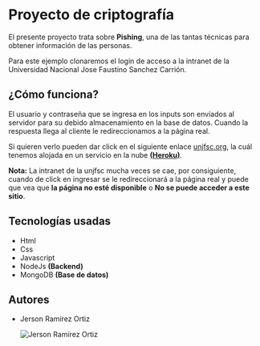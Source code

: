 # Proyecto de criptografía

El presente proyecto trata sobre **Pishing**, una de las tantas técnicas para obtener información de las personas.

Para este ejemplo clonaremos el login de acceso a la intranet de la Universidad Nacional Jose Faustino Sanchez Carrión.

## ¿Cómo funciona?

El usuario y contraseña que se ingresa en los inputs son enviados al servidor para su debido almacenamiento en la base de datos. Cuando la respuesta llega al cliente le redireccionamos a la página real.

Si quieren verlo pueden dar click en el siguiente enlace [unjfsc.org](http://www.unjfsc.org/), la cuál tenemos alojada en un servicio en la nube **[(Heroku)](https://dashboard.heroku.com/)**.

**Nota:** La intranet de la unjfsc mucha veces se cae, por consiguiente, cuando de click en ingresar se le redireccionará a la página real y puede que vea que **la página no esté disponible** o **No se puede acceder a este sitio**.

## Tecnologías usadas

* Html
* Css
* Javascript
* NodeJs **(Backend)**
* MongoDB **(Base de datos)**

## Autores

* Jerson Ramírez Ortiz

    ![Jerson Ramírez Ortiz](https://lh3.googleusercontent.com/fife/ABSRlIrW9PmJZnMIBmSY07MHpWKmm4ITp6O0oQkW1wt2R5W2WfT_54EUzmdpvQCf_QnlfM0vvZtKwewyb3yCMNYKvJtXJPFHdSd_CEiys3jCTi2W9LDMhUnmeaZ2QgyyM46oUagqmIDi1kbYzwaMBNq-9zhEYpnl-GgZS1MwL-USOlvd0aKzGHXygsEnLJc-TRbr2-CZsJ1TfWYTr3klAJZM3i1kPnE0nJhlnOH8VxdRiNvjv7Y3kYuQBWJMfuK9_O1p3nypkcnjdUPjROVdhOqJE-JyLYEI_WtL3FoSJquuICazf0gIoHrgMJjgXgtbgJeBPCH_BDVyI8-ZM_09rQYvCDaOMPOwpGdQDPjeDnpBr3KQN0FG5GgogND5dVko8xlQ-GmFxN3X8A1VnIyghZ0Ix3FuziBfRGqdUWxwBJDn04LuKz_TXnAR7LoLH64em3P7pqyQCt8CMDvoJNy8AmJ1DiIvD85YU2uVWsSc28kta4ImL25YyPy1iNhdtUaiMUZcmIusQJwRCMW-Xb3hlUCxwLwM5gGUbEhy-7l3S4gGeYLcq4MYWKNlesugWqssZdsvdwvwoCVRCFsmoMr_B4qnNP4BPc7peVCSlACGBW0FgaQPAHTN8DUXd_cnIu4YO_hAqINqIyEi3UlX8WbEKZQ1QT_JEDrzRcNE2ZFbDq9CrxC6vXgudNpuD8Pc2jJ0iVFPAontJzr_EnMhKYFB4zoqCFMHNItI7HSKWg=w320-h200-k-ft)
